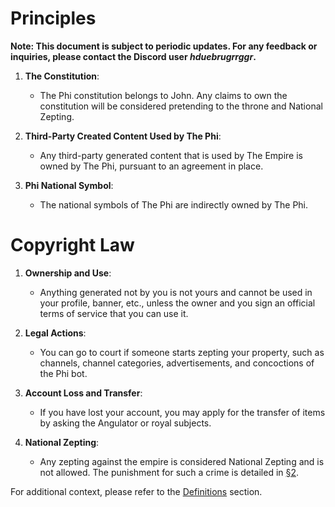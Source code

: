 # Principles
**Note: This document is subject to periodic updates. For any feedback or inquiries, please contact the Discord user *hduebrugrrggr*.**
1. **The Constitution**:
   - The Phi constitution belongs to John. Any claims to own the constitution will be considered pretending to the throne and National Zepting.

2. **Third-Party Created Content Used by The Phi**:
   - Any third-party generated content that is used by The Empire is owned by The Phi, pursuant to an agreement in place.

3. **Phi National Symbol**:
   - The national symbols of The Phi are indirectly owned by The Phi.

# Copyright Law

1. **Ownership and Use**:
   - Anything generated not by you is not yours and cannot be used in your profile, banner, etc., unless the owner and you sign an official terms of service that you can use it.

2. **Legal Actions**:
   - You can go to court if someone starts zepting your property, such as channels, channel categories, advertisements, and concoctions of the Phi bot.

3. **Account Loss and Transfer**:
   - If you have lost your account, you may apply for the transfer of items by asking the Angulator or royal subjects.

4. **National Zepting**:
   - Any zepting against the empire is considered National Zepting and is not allowed. The punishment for such a crime is detailed in [§2](./laws/royal.md).

For additional context, please refer to the [Definitions](./definitions) section.
